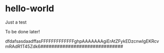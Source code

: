 hello-world
===========

Just a test

To be done later!

dfdafsasdaadffasFFFFFFFFFFFFFghpAAAAAAAgiErAtZFykEDzcnwlgEKRcvmRAdR1T45Zdk6##############################


